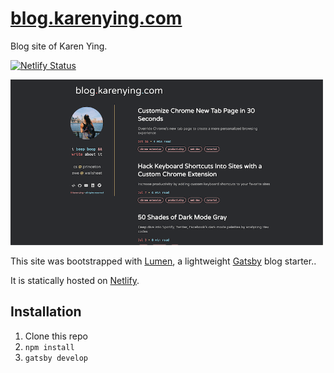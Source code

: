 # [blog.karenying.com](https://www.blog.karenying.com)

Blog site of Karen Ying.

[![Netlify Status](https://api.netlify.com/api/v1/badges/d161b202-1a39-4c4e-aac7-e48e44194306/deploy-status)](https://app.netlify.com/sites/gracious-bartik-aba6fc/deploys)

<img src="./static/preview.png" width="500px">

This site was bootstrapped with [Lumen](https://github.com/alxshelepenok/gatsby-starter-lumen), a lightweight [Gatsby](https://www.gatsbyjs.com/) blog starter..

It is statically hosted on [Netlify](http://netlify.com/).

## Installation

1. Clone this repo
2. `npm install`
3. `gatsby develop`
